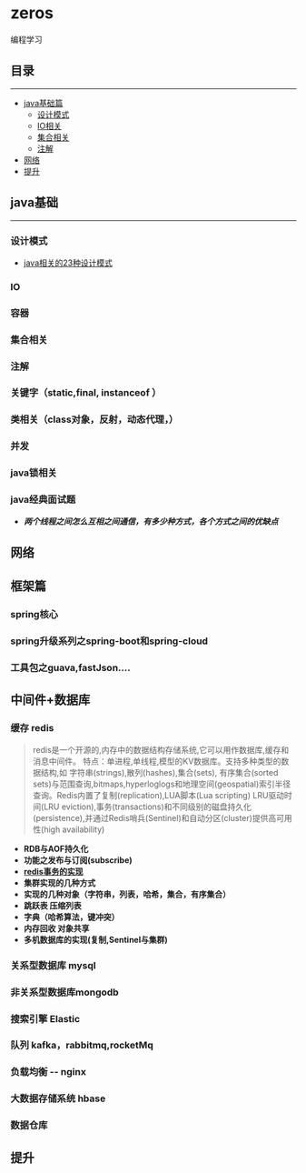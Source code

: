 # zeros
编程学习

## 目录

---

- [java基础篇](#java基础篇)
    - [设计模式](#设计模式)
    - [IO相关](#IO)
    - [集合相关](#集合相关)
    - [注解](#注解)
- [网络](#网络)
- [提升](#提升)

## java基础

---

### 设计模式
- [java相关的23种设计模式](documents/java/design/DESIGN.md)
### IO
 
### 容器

### 集合相关

### 注解

### 关键字（static,final, instanceof ）

### 类相关（class对象，反射，动态代理，）

### 并发

### java锁相关

### java经典面试题
- ***两个线程之间怎么互相之间通信，有多少种方式，各个方式之间的优缺点***


## 网络

## 框架篇

### spring核心
### spring升级系列之spring-boot和spring-cloud
### 工具包之guava,fastJson....
### 

## 中间件+数据库

### 缓存 redis
>redis是一个开源的,内存中的数据结构存储系统,它可以用作数据库,缓存和消息中间件。
特点：单进程,单线程,模型的KV数据库。支持多种类型的数据结构,如 字符串(strings),散列(hashes),集合(sets),
有序集合(sorted sets)与范围查询,bitmaps,hyperloglogs和地理空间(geospatial)索引半径查询。Redis内置了复制(replication),LUA脚本(Lua scripting)
LRU驱动时间(LRU eviction),事务(transactions)和不同级别的磁盘持久化(persistence),并通过Redis哨兵(Sentinel)和自动分区(cluster)提供高可用性(high availability)

- **RDB与AOF持久化**
- **功能之发布与订阅(subscribe)**
- **[redis事务的实现](redis/redis-summary.MD)**
- **集群实现的几种方式**
- **实现的几种对象（字符串，列表，哈希，集合，有序集合）**
- **跳跃表 压缩列表**
- **字典（哈希算法，键冲突）**
- **内存回收 对象共享**
- **多机数据库的实现(复制,Sentinel与集群)**
### 关系型数据库 mysql
### 非关系型数据库mongodb
### 搜索引擎 Elastic
### 队列 kafka，rabbitmq,rocketMq
### 负载均衡 -- nginx
### 大数据存储系统 hbase
### 数据仓库 
### 


## 提升
